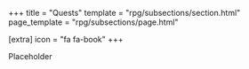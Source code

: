 +++
title = "Quests"
template = "rpg/subsections/section.html"
page_template = "rpg/subsections/page.html"

[extra]
icon = "fa fa-book"
+++

Placeholder
